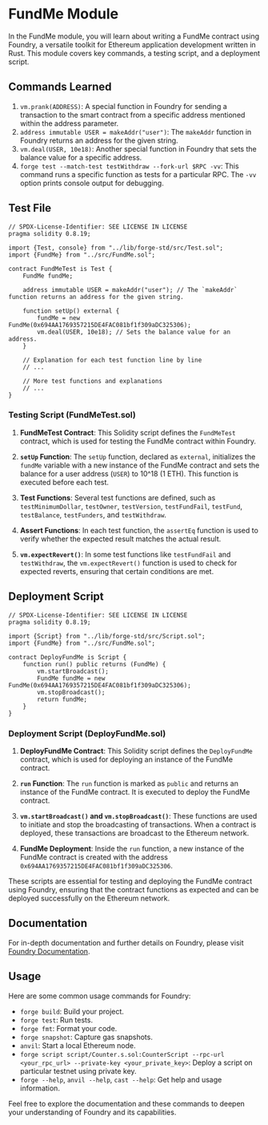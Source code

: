# FundMe Module

In the FundMe module, you will learn about writing a FundMe contract using Foundry, a versatile toolkit for Ethereum application development written in Rust. This module covers key commands, a testing script, and a deployment script.

## Commands Learned

1. `vm.prank(ADDRESS)`: A special function in Foundry for sending a transaction to the smart contract from a specific address mentioned within the address parameter.
2. `address immutable USER = makeAddr("user")`: The `makeAddr` function in Foundry returns an address for the given string.
3. `vm.deal(USER, 10e18)`: Another special function in Foundry that sets the balance value for a specific address.
4. `forge test --match-test testWithdraw --fork-url $RPC -vv`: This command runs a specific function as tests for a particular RPC. The `-vv` option prints console output for debugging.

## Test File

```solidity
// SPDX-License-Identifier: SEE LICENSE IN LICENSE
pragma solidity 0.8.19;

import {Test, console} from "../lib/forge-std/src/Test.sol";
import {FundMe} from "../src/FundMe.sol";

contract FundMeTest is Test {
    FundMe fundMe;

    address immutable USER = makeAddr("user"); // The `makeAddr` function returns an address for the given string.

    function setUp() external {
        fundMe = new FundMe(0x694AA1769357215DE4FAC081bf1f309aDC325306);
        vm.deal(USER, 10e18); // Sets the balance value for an address.
    }

    // Explanation for each test function line by line
    // ...

    // More test functions and explanations
    // ...
}
```

### Testing Script (FundMeTest.sol)

1. **FundMeTest Contract**: This Solidity script defines the `FundMeTest` contract, which is used for testing the FundMe contract within Foundry.

2. **`setUp` Function**: The `setUp` function, declared as `external`, initializes the `fundMe` variable with a new instance of the FundMe contract and sets the balance for a user address (`USER`) to 10^18 (1 ETH). This function is executed before each test.

3. **Test Functions**: Several test functions are defined, such as `testMinimumDollar`, `testOwner`, `testVersion`, `testFundFail`, `testFund`, `testBalance`, `testFunders`, and `testWithdraw`.

4. **Assert Functions**: In each test function, the `assertEq` function is used to verify whether the expected result matches the actual result.

5. **`vm.expectRevert()`**: In some test functions like `testFundFail` and `testWithdraw`, the `vm.expectRevert()` function is used to check for expected reverts, ensuring that certain conditions are met.


## Deployment Script

```solidity
// SPDX-License-Identifier: SEE LICENSE IN LICENSE
pragma solidity 0.8.19;

import {Script} from "../lib/forge-std/src/Script.sol";
import {FundMe} from "../src/FundMe.sol";

contract DeployFundMe is Script {
    function run() public returns (FundMe) {
        vm.startBroadcast();
        FundMe fundMe = new FundMe(0x694AA1769357215DE4FAC081bf1f309aDC325306);
        vm.stopBroadcast();
        return fundMe;
    }
}
```
### Deployment Script (DeployFundMe.sol)

1. **DeployFundMe Contract**: This Solidity script defines the `DeployFundMe` contract, which is used for deploying an instance of the FundMe contract.

2. **`run` Function**: The `run` function is marked as `public` and returns an instance of the FundMe contract. It is executed to deploy the FundMe contract.

3. **`vm.startBroadcast()` and `vm.stopBroadcast()`**: These functions are used to initiate and stop the broadcasting of transactions. When a contract is deployed, these transactions are broadcast to the Ethereum network.

4. **FundMe Deployment**: Inside the `run` function, a new instance of the FundMe contract is created with the address `0x694AA1769357215DE4FAC081bf1f309aDC325306`.

These scripts are essential for testing and deploying the FundMe contract using Foundry, ensuring that the contract functions as expected and can be deployed successfully on the Ethereum network.



## Documentation

For in-depth documentation and further details on Foundry, please visit [Foundry Documentation](https://book.getfoundry.sh/).

## Usage

Here are some common usage commands for Foundry:

- `forge build`: Build your project.
- `forge test`: Run tests.
- `forge fmt`: Format your code.
- `forge snapshot`: Capture gas snapshots.
- `anvil`: Start a local Ethereum node.
- `forge script script/Counter.s.sol:CounterScript --rpc-url <your_rpc_url> --private-key <your_private_key>`: Deploy a script on particular testnet using private key.
- `forge --help`, `anvil --help`, `cast --help`: Get help and usage information.

Feel free to explore the documentation and these commands to deepen your understanding of Foundry and its capabilities.